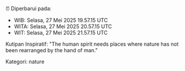 ⏰ Diperbarui pada:
- WIB: Selasa, 27 Mei 2025 19.57.15 UTC
- WITA: Selasa, 27 Mei 2025 20.57.15 UTC
- WIT: Selasa, 27 Mei 2025 21.57.15 UTC

Kutipan Inspiratif:
"The human spirit needs places where nature has not been rearranged by the hand of man."


Kategori: nature

